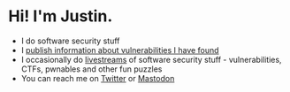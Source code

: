 # Hi! I'm Justin.

* I do software security stuff
* I [publish information about vulnerabilities I have found](https://github.com/justinsteven/advisories)
* I occasionally do [livestreams](https://www.twitch.tv/justinsteven) of software security stuff - vulnerabilities, CTFs, pwnables and other fun puzzles
* You can reach me on [Twitter](https://twitter.com/justinsteven) or [Mastodon](https://infosec.exchange/@justinsteven)

